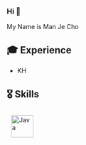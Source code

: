 ### Hi 👋

My Name is Man Je Cho

## :mortar_board: Experience
- KH

## :medal_military: Skills
<div align="left">  

<img style="margin: 10px" src="https://profilinator.rishav.dev/skills-assets/java-original-wordmark.svg" alt="Java" height="50" />  

</div>
